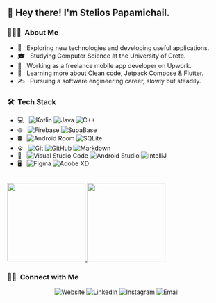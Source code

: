 <h2>👋 Hey there! I'm Stelios Papamichail.</h2>

<h3> 👨🏻‍💻 &nbsp;About Me </h3>

- 🤔 &nbsp; Exploring new technologies and developing useful applications.
- 🎓 &nbsp; Studying Computer Science at the University of Crete.
- 💼 &nbsp; Working as a freelance mobile app developer on Upwork.
- 🌱 &nbsp; Learning more about Clean code, Jetpack Compose & Flutter.
- ✍️ &nbsp; Pursuing a software engineering career, slowly but steadily.

<h3> 🛠 &nbsp;Tech Stack</h3>

- 💻 &nbsp;
  ![Kotlin](https://img.shields.io/badge/-Kotlin-333333?style=flat&logo=kotlin)
  ![Java](https://img.shields.io/badge/-Java-333333?style=flat&logo=Java&logoColor=orange)
  ![C++](https://img.shields.io/badge/-C++-333333?style=flat&logo=C%2B%2B&logoColor=brightgreen)
- 🌐 &nbsp;
  ![Firebase](https://img.shields.io/badge/-Firebase-333333?style=flat&logo=firebase)
  ![SupaBase](https://img.shields.io/badge/-SupaBase-333333?style=flat&logo=supabase)
- 🛢 &nbsp;
  ![Android Room](https://img.shields.io/badge/-Room-333333?style=flat&logo=android)
  ![SQLite](https://img.shields.io/badge/-SQLite-333333?style=flat&logo=SQLite)
- ⚙️ &nbsp;
  ![Git](https://img.shields.io/badge/-Git-333333?style=flat&logo=git)
  ![GitHub](https://img.shields.io/badge/-GitHub-333333?style=flat&logo=github)
  ![Markdown](https://img.shields.io/badge/-Markdown-333333?style=flat&logo=markdown)
- 🔧 &nbsp;
  ![Visual Studio Code](https://img.shields.io/badge/-Visual%20Studio%20Code-333333?style=flat&logo=visual-studio-code&logoColor=007ACC)
  ![Android Studio](https://img.shields.io/badge/android-studio-333333?style=flat&logo=android-studio)
  ![IntelliJ](https://img.shields.io/badge/-Intellij-333333?style=flat&logo=IntelliJ-idea&logoColor=9cf)
- 🖥 &nbsp;
  ![Figma](https://img.shields.io/badge/-Figma-333333?style=flat&logo=figma)
  ![Adobe XD](https://img.shields.io/badge/-AdobeXD-333333?style=flat&logo=adobe-xd)

<br/>

<a href="https://github.com/AVS1508">
  <img height="180em" src="https://github-readme-stats.vercel.app/api?username=SteliosPapamichail&theme=prussian&show_icons=true" />
  <img height="180em" src="https://github-readme-stats.vercel.app/api/top-langs/?username=SteliosPapamichail&theme=prussian&layout=compact" />
</a>

<br/>

<h3> 🤝🏻 &nbsp;Connect with Me </h3>

<p align="center">
<a href="https://www.steliospapamichail.com/"><img alt="Website" src="https://img.shields.io/badge/Website-www.steliospapamichail.com-red?style=flat-square&logo=microsoft-edge&logoColor=white"></a>
<a href="https://www.linkedin.com/in/stelios-papamichail-821b2315b/"><img alt="LinkedIn" src="https://img.shields.io/badge/LinkedIn-Stelios%20Papamichail-blue?style=flat-square&logo=linkedin&logoColor=white"></a>
<a href="https://www.instagram.com/stelios_papamichail/"><img alt="Instagram" src="https://img.shields.io/badge/Instagram-stelios_papamichail-blueviolet?style=flat-square&logo=instagram&logoColor=white"></a>
<a href="mailto:steliospapamichail@protonmail.com"><img alt="Email" src="https://img.shields.io/badge/Email-steliospapamichail@protonmail.com-9cf?style=flat-square&logo=protonmail&logoColor=white"></a>
</p>
